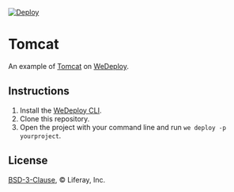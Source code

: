 [![Deploy](https://cdn.wedeploy.com/images/deploy.svg)](https://console.wedeploy.com/deploy?repo=https://github.com/wedeploy-examples/tomcat-example)

# Tomcat

An example of [Tomcat](https://hub.docker.com/_/tomcat/) on [WeDeploy](https://wedeploy.com/).

## Instructions

1. Install the [WeDeploy CLI](https://wedeploy.com/docs/intro/using-the-command-line/).
2. Clone this repository.
3. Open the project with your command line and run `we deploy -p yourproject`.

## License

[BSD-3-Clause](./LICENSE.md), © Liferay, Inc.
